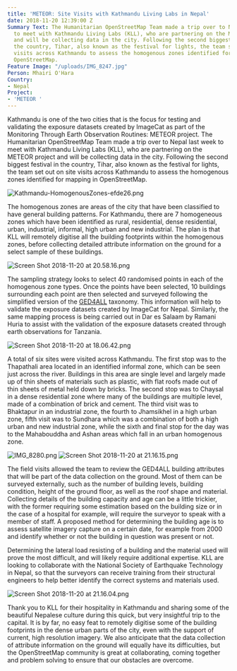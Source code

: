 ```yaml
---
title: 'METEOR: Site Visits with Kathmandu Living Labs in Nepal'
date: 2018-11-20 12:39:00 Z
Summary Text: The Humanitarian OpenStreetMap Team made a trip over to Nepal last week
  to meet with Kathmandu Living Labs (KLL), who are partnering on the METEOR project
  and will be collecting data in the city. Following the second biggest festival in
  the country, Tihar, also known as the festival for lights, the team set out on site
  visits across Kathmandu to assess the homogenous zones identified for mapping in
  OpenStreetMap.
Feature Image: "/uploads/IMG_8247.jpg"
Person: Mhairi O'Hara
Country:
- Nepal
Project:
- 'METEOR '
---
```


Kathmandu is one of the two cities that is the focus for testing and validating the exposure datasets created by ImageCat as part of the Monitoring Through Earth Observation Routines: METEOR project. The Humanitarian OpenStreetMap Team made a trip over to Nepal last week to meet with Kathmandu Living Labs (KLL), who are partnering on the METEOR project and will be collecting data in the city. Following the second biggest festival in the country, Tihar, also known as the festival for lights, the team set out on site visits across Kathmandu to assess the homogenous zones identified for mapping in OpenStreetMap. 

![Kathmandu-HomogenousZones-efde26.png](/uploads/Kathmandu-HomogenousZones-efde26.png)

The homogenous zones are areas of the city that have been classified to have general building patterns. For Kathmandu, there are 7 homogeneous zones which have been identified as rural, residential, dense residential, urban, industrial, informal, high urban and new industrial. The plan is that KLL will remotely digitise all the building footprints within the homogenous zones, before collecting detailed attribute information on the ground for a select sample of these buildings. 

![Screen Shot 2018-11-20 at 20.58.16.png](/uploads/Screen%20Shot%202018-11-20%20at%2020.58.16.png)

The sampling strategy looks to select 40 randomised points in each of the homogenous zone types. Once the points have been selected, 10 buildings surrounding each point are then selected and surveyed following the simplified version of the [GED4ALL](https://wiki.openstreetmap.org/wiki/GED4ALL) taxonomy. This information will help to validate the exposure datasets created by ImageCat for Nepal. Similarly, the same mapping process is being carried out in Dar es Salaam by Ramani Huria to assist with the validation of the exposure datasets created through earth observations for Tanzania. 

![Screen Shot 2018-11-20 at 18.06.42.png](/uploads/Screen%20Shot%202018-11-20%20at%2018.06.42.png)

A total of six sites were visited across Kathmandu. The first stop was to the Thapathali area located in an identified informal zone, which can be seen just across the river. Buildings in this area are single level and largely made up of thin sheets of materials such as plastic, with flat roofs made out of thin sheets of metal held down by bricks. The second stop was to Chaysal in a dense residential zone where many of the buildings are multiple level, made of a combination of brick and cement. The third visit was to Bhaktapur in an industrial zone, the fourth to Jhamsikhel in a high urban zone, fifth visit was to Sundhara which was a combination of both a high urban and new industrial zone, while the sixth and final stop for the day was to the Mahabouddha and Ashan areas which fall in an urban homogenous zone.

![IMG_8280.png](/uploads/IMG_8280.png)
![Screen Shot 2018-11-20 at 21.16.15.png](/uploads/Screen%20Shot%202018-11-20%20at%2021.16.15.png)


The field visits allowed the team to review the GED4ALL building attributes that will be part of the data collection on the ground. Most of them can be surveyed externally, such as the number of building levels, building condition, height of the ground floor, as well as the roof shape and material. Collecting details of the building capacity and age can be a little trickier, with the former requiring some estimation based on the building size or in the case of a hospital for example, will require the surveyor to speak with a member of staff. A proposed method for determining the building age is to assess satellite imagery capture on a certain date, for example from 2000 and identify whether or not the building in question was present or not. 

Determining the lateral load resisting of a building and the material used will prove the most difficult, and will likely require additional expertise. KLL are looking to collaborate with the National Society of Earthquake Technology in Nepal, so that the surveyors can receive training from their structural engineers to help better identify the correct systems and materials used.
 
![Screen Shot 2018-11-20 at 21.16.04.png](/uploads/Screen%20Shot%202018-11-20%20at%2021.16.04.png)

Thank you to KLL for their hospitality in Kathmandu and sharing some of the beautiful Nepalese culture during this quick, but very insightful trip to the capital. It is by far, no easy feat to remotely digitise some of the building footprints in the dense urban parts of the city, even with the support of current, high resolution imagery. We also anticipate that the data collection of attribute information on the ground will equally have its difficulties, but the OpenStreetMap community is great at collaborating, coming together and problem solving to ensure that our obstacles are overcome.
